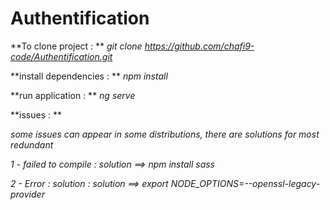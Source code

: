 # Authentification

**To clone project : **
*git clone https://github.com/chafi9-code/Authentification.git*

**install dependencies : **
*npm install*

**run application : **
*ng serve*

**issues : **

*some issues can appear in some distributions, there are solutions for most redundant*

*1 - failed to compile : solution ==> npm install sass*

*2 - Error : solution : solution ==> export NODE_OPTIONS=--openssl-legacy-provider*
